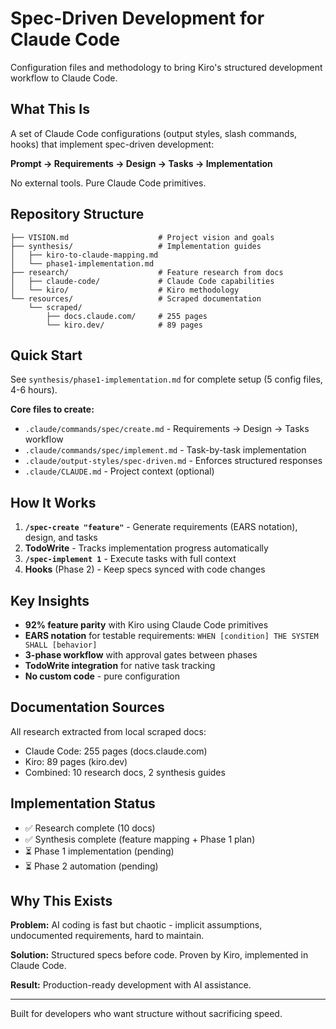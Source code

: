 # Spec-Driven Development for Claude Code

Configuration files and methodology to bring Kiro's structured development workflow to Claude Code.

## What This Is

A set of Claude Code configurations (output styles, slash commands, hooks) that implement spec-driven development:

**Prompt → Requirements → Design → Tasks → Implementation**

No external tools. Pure Claude Code primitives.

## Repository Structure

```
├── VISION.md                    # Project vision and goals
├── synthesis/                   # Implementation guides
│   ├── kiro-to-claude-mapping.md
│   └── phase1-implementation.md
├── research/                    # Feature research from docs
│   ├── claude-code/             # Claude Code capabilities
│   └── kiro/                    # Kiro methodology
└── resources/                   # Scraped documentation
    └── scraped/
        ├── docs.claude.com/     # 255 pages
        └── kiro.dev/            # 89 pages
```

## Quick Start

See `synthesis/phase1-implementation.md` for complete setup (5 config files, 4-6 hours).

**Core files to create:**
- `.claude/commands/spec/create.md` - Requirements → Design → Tasks workflow
- `.claude/commands/spec/implement.md` - Task-by-task implementation
- `.claude/output-styles/spec-driven.md` - Enforces structured responses
- `.claude/CLAUDE.md` - Project context (optional)

## How It Works

1. **`/spec-create "feature"`** - Generate requirements (EARS notation), design, and tasks
2. **TodoWrite** - Tracks implementation progress automatically
3. **`/spec-implement 1`** - Execute tasks with full context
4. **Hooks** (Phase 2) - Keep specs synced with code changes

## Key Insights

- **92% feature parity** with Kiro using Claude Code primitives
- **EARS notation** for testable requirements: `WHEN [condition] THE SYSTEM SHALL [behavior]`
- **3-phase workflow** with approval gates between phases
- **TodoWrite integration** for native task tracking
- **No custom code** - pure configuration

## Documentation Sources

All research extracted from local scraped docs:
- Claude Code: 255 pages (docs.claude.com)
- Kiro: 89 pages (kiro.dev)
- Combined: 10 research docs, 2 synthesis guides

## Implementation Status

- ✅ Research complete (10 docs)
- ✅ Synthesis complete (feature mapping + Phase 1 plan)
- ⏳ Phase 1 implementation (pending)
- ⏳ Phase 2 automation (pending)

## Why This Exists

**Problem:** AI coding is fast but chaotic - implicit assumptions, undocumented requirements, hard to maintain.

**Solution:** Structured specs before code. Proven by Kiro, implemented in Claude Code.

**Result:** Production-ready development with AI assistance.

---

Built for developers who want structure without sacrificing speed.
